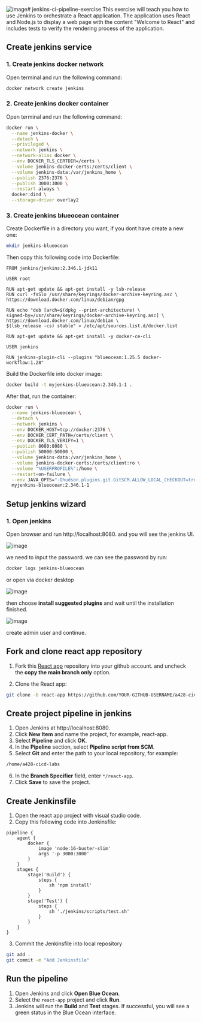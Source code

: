 ![image](https://github.com/user-attachments/assets/53624c1e-212f-4675-a0b1-51b2f9de4b54)# jenkins-ci-pipeline-exercise
This exercise will teach you how to use Jenkins to orchestrate a React application. The application uses React and Node.js to display a web page with the content "Welcome to React" and includes tests to verify the rendering process of the application.

## Create jenkins service
### 1. Create jenkins docker network
Open terminal and run the following command:
```sh
docker network create jenkins
```

### 2. Create jenkins docker container
Open terminal and run the following command:
```sh
docker run \
  --name jenkins-docker \
  --detach \
  --privileged \
  --network jenkins \
  --network-alias docker \
  --env DOCKER_TLS_CERTDIR=/certs \
  --volume jenkins-docker-certs:/certs/client \
  --volume jenkins-data:/var/jenkins_home \
  --publish 2376:2376 \
  --publish 3000:3000 \
  --restart always \
  docker:dind \
  --storage-driver overlay2
```

### 3. Create jenkins blueocean container
Create Dockerfile in a directory you want, if you dont have create a new one:
```sh
mkdir jenkins-blueocean
```

Then copy this following code into Dockerfile:
```docker
FROM jenkins/jenkins:2.346.1-jdk11

USER root

RUN apt-get update && apt-get install -y lsb-release
RUN curl -fsSlo /usr/share/keyrings/docker-archive-keyring.asc \
https://download.docker.com/linux/debian/gpg

RUN echo "deb [arch=$(dpkg --print-architecture) \
signed-by=/usr/share/keyrings/docker-archive-keyring.asc] \
https://download.docker.com/linux/debian \
$(lsb_release -cs) stable" > /etc/apt/sources.list.d/docker.list

RUN apt-get update && apt-get install -y docker-ce-cli

USER jenkins

RUN jenkins-plugin-cli --plugins "blueocean:1.25.5 docker-workflow:1.28"
```

Build the Dockerfile into docker image:
```sh
docker build -t myjenkins-blueocean:2.346.1-1 .
```

After that, run the container:
```sh
docker run \
  --name jenkins-blueocean \
  --detach \
  --network jenkins \
  --env DOCKER_HOST=tcp://docker:2376 \
  --env DOCKER_CERT_PATH=/certs/client \
  --env DOCKER_TLS_VERIFY=1 \
  --publish 8080:8080 \
  --publish 50000:50000 \
  --volume jenkins-data:/var/jenkins_home \
  --volume jenkins-docker-certs:/certs/client:ro \
  --volume "%USERPROFILE%":/home \
  --restart=on-failure \
  --env JAVA_OPTS="-Dhudson.plugins.git.GitSCM.ALLOW_LOCAL_CHECKOUT=true" \
  myjenkins-blueocean:2.346.1-1
```

## Setup jenkins wizard
### 1. Open jenkins
Open browser and run http://localhost:8080. and you will see the jenkins UI.

![image](https://github.com/user-attachments/assets/a9afd844-aac4-41b1-ba9d-d4db0b97530a)


we need to input the password. we can see the password by run:
```sh
docker logs jenkins-blueocean
```

or open via docker desktop

![image](assets/jenkins-password.png)

then choose **install suggested plugins** and wait until the installation finished.

![image](assets/create-user.png)

create admin user and continue.

## Fork and clone react app repository
1. Fork this [React app](https://github.com/dicodingacademy/a428-cicd-labs/tree/react-app) repository into your github account. and uncheck the **copy the main branch only** option.

2. Clone the React app:
```sh
git clone -b react-app https://github.com/YOUR-GITHUB-USERNAME/a428-cicd-labs.git
```

## Create project pipeline in jenkins
1. Open Jenkins at http://localhost:8080.
2. Click **New Item** and name the project, for example, react-app.
3. Select **Pipeline** and click **OK**.
4. In the **Pipeline** section, select **Pipeline script from SCM**.
5. Select **Git** and enter the path to your local repository, for example:
```sh
/home/a428-cicd-labs
```
6. In the **Branch Specifier** field, enter `*/react-app`.
7. Click **Save** to save the project.

## Create Jenkinsfile
1. Open the react app project with visual studio code.
2. Copy this following code into Jenkinsfile:
```
pipeline {
    agent {
        docker {
            image 'node:16-buster-slim'
            args '-p 3000:3000'
        }
    }
    stages {
        stage('Build') {
            steps {
                sh 'npm install'
            }
        }
        stage('Test') {
            steps {
                sh './jenkins/scripts/test.sh'
            }
        }
    }
}
```
3. Commit the Jenkinsfile into local repository
```sh
git add .
git commit -m "Add Jenkinsfile"
```

## Run the pipeline
1. Open Jenkins and click **Open Blue Ocean**.
2. Select the `react-app` project and click **Run**.
3. Jenkins will run the **Build** and **Test** stages. If successful, you will see a green status in the Blue Ocean interface.
